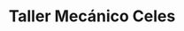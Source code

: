 ---
title: "Taller Mecánico Celes"
url: /sopuerta/taller-mecanico-celes/
shop: reparación de automóviles
---